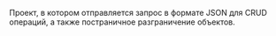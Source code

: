 Проект, в котором отправляется запрос в формате JSON для CRUD операций, а также постраничное разграничение объектов.
